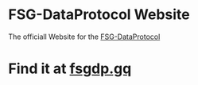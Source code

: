# FSG-DataProtocol Website
The officiall Website for the [FSG-DataProtocol](http://github.com/GQDeltex/FSG-DataProtocol)

# Find it at [fsgdp.gq](http://fsgdp.gq)
